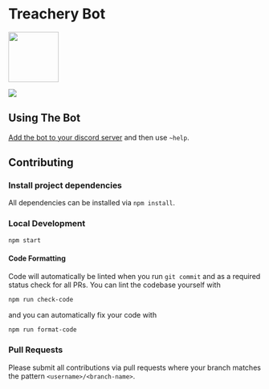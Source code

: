 # Treachery Bot

<img
  src="https://mtgtreachery.net/images/drama-masks-colored-with-borders.png"
  height="100" />

![](https://github.com/hunterlarco/treachery.bot/workflows/release/badge.svg)

## Using The Bot

[Add the bot to your discord server][bot-install] and then use `~help`.

## Contributing

### Install project dependencies

All dependencies can be installed via `npm install`.

### Local Development

```sh
npm start
```

#### Code Formatting

Code will automatically be linted when you run `git commit` and as a required
status check for all PRs. You can lint the codebase yourself with

```sh
npm run check-code
```

and you can automatically fix your code with

```sh
npm run format-code
```

### Pull Requests

Please submit all contributions via pull requests where your branch matches the
pattern `<username>/<branch-name>`.

[bot-install]: https://discord.com/oauth2/authorize?client_id=777746848123191296&scope=bot
